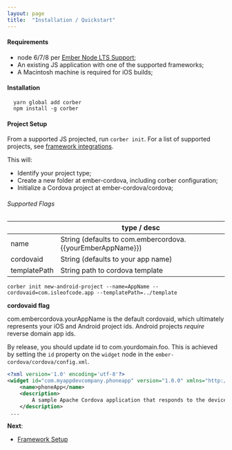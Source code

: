 ```yaml
---
layout: page
title:  "Installation / Quickstart"
---
```


#### Requirements
- node 6/7/8 per [Ember Node LTS Support](http://emberjs.com/blog/2016/09/07/ember-node-lts-support.html);
- An existing JS application with one of the supported frameworks;
- A Macintosh machine is required for iOS builds;

#### Installation

```cli
  yarn global add corber
  npm install -g corber
```

#### Project Setup

From a supported JS projected, run `corber init`. For a list of supported projects, see [framework integrations](/pages/frameworks/index).

This will:

- Identify your project type;
- Create a new folder at ember-cordova, including corber configuration;
- Initialize a Cordova project at ember-cordova/cordova;

###### Supported Flags


|             | type / desc                       |
|------------ | ----------------------------------|
| name        | String (defaults to com.embercordova.{{yourEmberAppName}}) |
| cordovaid   | String (defaults to your app name) |
| templatePath| String path to cordova template |

```cli
corber init new-android-project --name=AppName --cordovaid=com.isleofcode.app --templatePath=../template
```
**cordovaid flag**

com.embercordova.yourAppName is the default cordovaid, which ultimately represents your iOS and Android project ids. Android projects _require_ reverse domain app ids.

By release, you should update id to com.yourdomain.foo. This is achieved by setting the `id` property on the `widget` node in the `ember-cordova/cordova/config.xml`.

```xml
<?xml version='1.0' encoding='utf-8'?>
<widget id="com.myappdevcompany.phoneapp" version="1.0.0" xmlns="http://www.w3.org/ns/widgets" xmlns:cdv="http://cordova.apache.org/ns/1.0">
    <name>phoneApp</name>
    <description>
        A sample Apache Cordova application that responds to the deviceready event.
    </description>
 ...
```

**Next**:

- [Framework Setup](/pages/frameworks/index)
